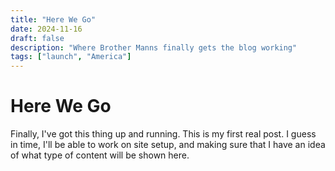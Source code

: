 ```yaml
---
title: "Here We Go"
date: 2024-11-16
draft: false
description: "Where Brother Manns finally gets the blog working"
tags: ["launch", "America"]
---
```


# Here We Go

Finally, I've got this thing up and running. This is my first real post. I guess in time, I'll be able to work on site setup, and making sure that I have an idea of what type of content will be shown here. 
